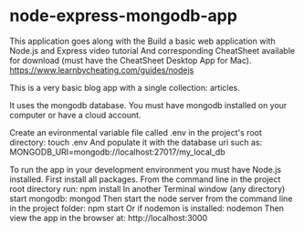 # node-express-mongodb-app

This application goes along with the Build a basic web application with Node.js and Express video tutorial
And corresponding CheatSheet available for download (must have the CheatSheet Desktop App for Mac).
https://www.learnbycheating.com/guides/nodejs

This is a very basic blog app with a single collection: articles.

It uses the mongodb database.
You must have mongodb installed on your computer or have a cloud account.

Create an evironmental variable file called .env in the project's root directory: 
touch .env
And populate it with the database uri such as:
MONGODB_URI=mongodb://localhost:27017/my_local_db

To run the app in your development environment you must have Node.js installed. 
First install all packages. From the command line in the project root directory run: npm install
In another Terminal window (any directory) start mongodb: mongod
Then start the node server from the command line in the project folder: npm start
  Or if nodemon is installed: nodemon
Then view the app in the browser at: http://localhost:3000